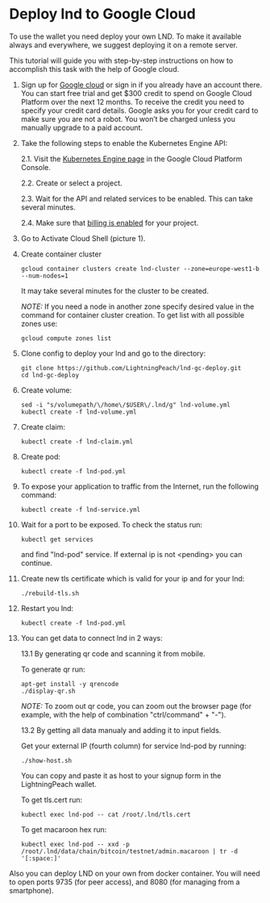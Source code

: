 # Deploy lnd to Google Cloud

To use the wallet you need deploy your own LND. 
To make it available always and everywhere, we suggest deploying it on a remote server. 

This tutorial will guide you with step-by-step instructions on how to accomplish 
this task with the help of Google cloud. 

1. Sign up for [Google cloud](https://cloud.google.com/) or sign in 
if you already have an account there. You can start free trial and 
get $300 credit to spend on Google Cloud Platform over the next 12 months. 
To receive the credit you need to specify your credit card details. 
Google asks you for your credit card to make sure you are not a robot. 
You won’t be charged unless you manually upgrade to a paid account.

2. Take the following steps to enable the Kubernetes Engine API:

   2.1. Visit the [Kubernetes Engine page](https://console.cloud.google.com/projectselector/kubernetes) 
   in the Google Cloud Platform Console.

   2.2. Create or select a project.

   2.3. Wait for the API and related services to be enabled. This can take several minutes.

   2.4. Make sure that [billing is enabled](https://cloud.google.com/billing/docs/how-to/modify-project) 
   for your project.

3. Go to Activate Cloud Shell (picture 1).

4. Create container cluster  
   
   ```
   gcloud container clusters create lnd-cluster --zone=europe-west1-b --num-nodes=1   
   ```
   
   It may take several minutes for the cluster to be created.

   *NOTE:* If you need a node in another zone specify desired value in the command for container cluster creation. 
   To get list with all possible zones use:

   ```
   gcloud compute zones list
   ```
 
5. Clone config to deploy your lnd and go to the directory:
   ```
   git clone https://github.com/LightningPeach/lnd-gc-deploy.git
   cd lnd-gc-deploy
   ```
   
6. Create volume:
   ```
   sed -i "s/volumepath/\/home\/$USER\/.lnd/g" lnd-volume.yml
   kubectl create -f lnd-volume.yml
   ```

7. Create claim:
   ```
   kubectl create -f lnd-claim.yml
   ```
   
8. Create pod:
   ```
   kubectl create -f lnd-pod.yml
   ```

9. To expose your application to traffic from the Internet, run the following command: 
   ```
   kubectl create -f lnd-service.yml
   ```

10. Wait for a port to be exposed. To check the status run:
    ```
    kubectl get services
    ```
    and find "lnd-pod" service. If external ip is not &lt;pending&gt; you can continue. 

11. Create new tls certificate which is valid for your ip and for your lnd:
  
    ```
    ./rebuild-tls.sh
    ```
  
12. Restart you lnd:
  
    ```
    kubectl create -f lnd-pod.yml
    ```
13. You can get data to connect lnd in 2 ways:
  
    13.1 By generating qr code and scanning it from mobile.
    
       To generate qr run:
         
       ```
       apt-get install -y qrencode
       ./display-qr.sh
       ```
       
       *NOTE:* To zoom out qr code, you can zoom out the browser page 
       (for example, with the help of combination "ctrl/command" + "-").

    13.2 By getting all data manualy and adding it to input fields.
    
       Get your external IP (fourth column) for service lnd-pod by running:
       ```
       ./show-host.sh
       ```
       You can copy and paste it as host to your signup form in the LightningPeach wallet. 
    
       To get tls.cert run:
    
       ```
       kubectl exec lnd-pod -- cat /root/.lnd/tls.cert
       ```
    
       To get macaroon hex run:
       ```
       kubectl exec lnd-pod -- xxd -p /root/.lnd/data/chain/bitcoin/testnet/admin.macaroon | tr -d '[:space:]'
       ```
   

Also you can deploy LND on your own from docker container. 
You will need to open ports 9735 (for peer access), 
and 8080 (for managing from a smartphone).
